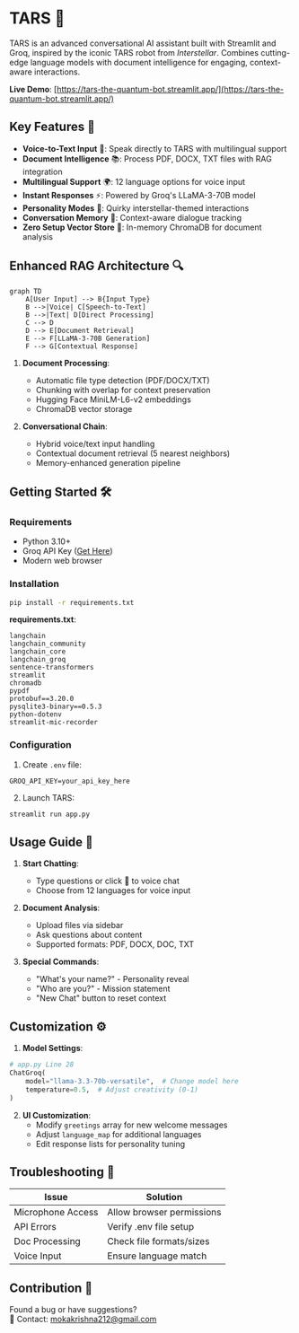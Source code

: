 # TARS 🌌

TARS is an advanced conversational AI assistant built with Streamlit and Groq, inspired by the iconic TARS robot from *Interstellar*. Combines cutting-edge language models with document intelligence for engaging, context-aware interactions.

**Live Demo**: [https://tars-the-quantum-bot.streamlit.app/](https://tars-the-quantum-bot.streamlit.app/)


## Key Features 🚀

- **Voice-to-Text Input** 🎤: Speak directly to TARS with multilingual support
- **Document Intelligence** 📚: Process PDF, DOCX, TXT files with RAG integration
- **Multilingual Support** 🌍: 12 language options for voice input
- **Instant Responses** ⚡: Powered by Groq's LLaMA-3-70B model
- **Personality Modes** 🤖: Quirky interstellar-themed interactions
- **Conversation Memory** 💾: Context-aware dialogue tracking
- **Zero Setup Vector Store** 🧠: In-memory ChromaDB for document analysis

## Enhanced RAG Architecture 🔍

```mermaid
graph TD
    A[User Input] --> B{Input Type}
    B -->|Voice| C[Speech-to-Text]
    B -->|Text| D[Direct Processing]
    C --> D
    D --> E[Document Retrieval]
    E --> F[LLaMA-3-70B Generation]
    F --> G[Contextual Response]
```

1. **Document Processing**:
   - Automatic file type detection (PDF/DOCX/TXT)
   - Chunking with overlap for context preservation
   - Hugging Face MiniLM-L6-v2 embeddings
   - ChromaDB vector storage

2. **Conversational Chain**:
   - Hybrid voice/text input handling
   - Contextual document retrieval (5 nearest neighbors)
   - Memory-enhanced generation pipeline

## Getting Started 🛠️

### Requirements
- Python 3.10+
- Groq API Key ([Get Here](https://console.groq.com/))
- Modern web browser

### Installation

```bash
pip install -r requirements.txt
```

**requirements.txt**:
```
langchain
langchain_community
langchain_core
langchain_groq
sentence-transformers
streamlit
chromadb
pypdf
protobuf==3.20.0
pysqlite3-binary==0.5.3
python-dotenv
streamlit-mic-recorder
```

### Configuration

1. Create `.env` file:
```
GROQ_API_KEY=your_api_key_here
```

2. Launch TARS:
```bash
streamlit run app.py
```

## Usage Guide 📖

1. **Start Chatting**:
   - Type questions or click 🎤 to voice chat
   - Choose from 12 languages for voice input

2. **Document Analysis**:
   - Upload files via sidebar
   - Ask questions about content
   - Supported formats: PDF, DOCX, DOC, TXT

3. **Special Commands**:
   - "What's your name?" - Personality reveal
   - "Who are you?" - Mission statement
   - "New Chat" button to reset context

## Customization ⚙️

1. **Model Settings**:
```python
# app.py Line 28
ChatGroq(
    model="llama-3.3-70b-versatile",  # Change model here
    temperature=0.5,  # Adjust creativity (0-1)
)
```

2. **UI Customization**:
   - Modify `greetings` array for new welcome messages
   - Adjust `language_map` for additional languages
   - Edit response lists for personality tuning

## Troubleshooting 🔧

| Issue | Solution |
|-------|----------|
| Microphone Access | Allow browser permissions |
| API Errors | Verify .env file setup |
| Doc Processing | Check file formats/sizes |
| Voice Input | Ensure language match |

## Contribution 🤝

Found a bug or have suggestions?  
📧 Contact: [mokakrishna212@gmail.com](mailto:mokakrishna212@gmail.com)

